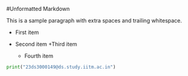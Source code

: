#Unformatted Markdown

This is a sample paragraph with extra spaces and trailing whitespace.

- First item
- Second item
  +Third item

  - Fourth item

```py
print("23ds3000149@ds.study.iitm.ac.in")

```
